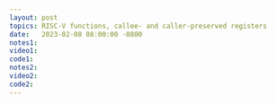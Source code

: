 ```yaml
---
layout: post
topics: RISC-V functions, callee- and caller-preserved registers
date:   2023-02-08 08:00:00 -0800
notes1: 
video1: 
code1:  
notes2: 
video2: 
code2:  
---
```

